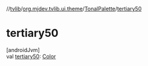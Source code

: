//[tvlib](../../../index.md)/[org.mjdev.tvlib.ui.theme](../index.md)/[TonalPalette](index.md)/[tertiary50](tertiary50.md)

# tertiary50

[androidJvm]\
val [tertiary50](tertiary50.md): [Color](https://developer.android.com/reference/kotlin/androidx/compose/ui/graphics/Color.html)
